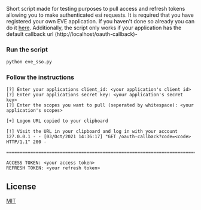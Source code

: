Short script made for testing purposes to pull access and refresh tokens allowing you to make authenticated esi requests.
It is required that you have registered your own EVE application. If you haven't done so already you can do it [here](https://developers.eveonline.com/applications/create).
Additionally, the script only works if your application has the default callback url (http://localhost/oauth-callback)-

### Run the script
```bash
python eve_sso.py
```

### Follow the instructions
```console
[?] Enter your applications client_id: <your application's client id>
[?] Enter your applications secret key: <your application's secret key>
[?] Enter the scopes you want to pull (seperated by whitespace): <your application's scopes>

[+] Logon URL copied to your clipboard

[!] Visit the URL in your clipboard and log in with your account
127.0.0.1 - - [03/Oct/2021 14:36:17] "GET /oauth-callback?code=<code> HTTP/1.1" 200 -

=============================================================================

ACCESS TOKEN: <your access token>
REFRESH TOKEN: <your refresh token>
```
## License
[MIT](https://choosealicense.com/licenses/mit/)
